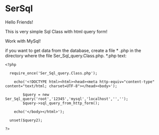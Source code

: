 # SerSql

Hello Friends!


This is very simple Sql Class with html query form!

Work with MySql!

if you want to get data from the database, create a file * .php in the directory where the file Ser_Sql_query.Class.php.
*.php text:

    <?php
    
      require_once('Ser_Sql_query.Class.php');
    
        echo('<!DOCTYPE html><html><head><meta http-equiv="content-type" content="text/html; charset=UTF-8"></head><body>');
        
            $query = new Ser_Sql_query('root','12345','mysql','localhost','','');
            $query->sql_query_from_http_form();
            
        echo('</body></html>');
      
      unset($query2);
      
    ?>


